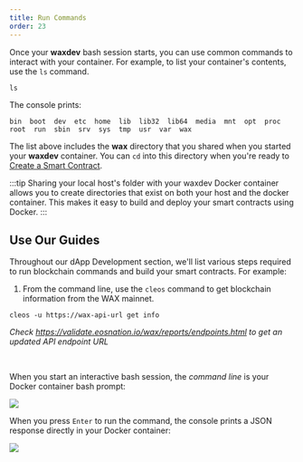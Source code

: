 ```yaml
---
title: Run Commands
order: 23
---
```


Once your **waxdev** bash session starts, you can use common commands to interact with your container. For example, to list your container's contents, use the `ls` command.

```shell
ls
```

The console prints:

```shell
bin  boot  dev  etc  home  lib  lib32  lib64  media  mnt  opt  proc  root  run  sbin  srv  sys  tmp  usr  var  wax
```

The list above includes the **wax** directory that you shared when you started your **waxdev** container. You can `cd` into this directory when you're ready to [Create a Smart Contract](/build/dapp-development/smart-contract-quickstart/dapp_hello_world).

:::tip
Sharing your local host's folder with your waxdev Docker container allows you to create directories that exist on both your host and the docker container. This makes it easy to build and deploy your smart contracts using Docker.
:::

## Use Our Guides

Throughout our dApp Development section, we'll list various steps required to run blockchain commands and build your smart contracts. For example:

1. From the command line, use the `cleos` command to get blockchain information from the WAX mainnet.

```shell
cleos -u https://wax-api-url get info
```
*Check https://validate.eosnation.io/wax/reports/endpoints.html to get an updated API endpoint URL*
<p>&nbsp;</p>

When you start an interactive bash session, the *command line* is your Docker container bash prompt:

![](/assets/images/dapp-development/docker-setup/docker_root.jpg)

When you press `Enter` to run the command, the console prints a JSON response directly in your Docker container:

![](/assets/images/dapp-development/docker-setup/docker_results.jpg)

